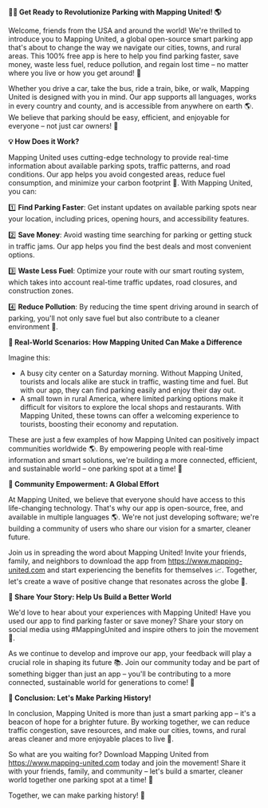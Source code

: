 **🚗💨 Get Ready to Revolutionize Parking with Mapping United! 🌎**

Welcome, friends from the USA and around the world! We're thrilled to introduce you to Mapping United, a global open-source smart parking app that's about to change the way we navigate our cities, towns, and rural areas. This 100% free app is here to help you find parking faster, save money, waste less fuel, reduce pollution, and regain lost time – no matter where you live or how you get around! 🌟

Whether you drive a car, take the bus, ride a train, bike, or walk, Mapping United is designed with you in mind. Our app supports all languages, works in every country and county, and is accessible from anywhere on earth 🌎. We believe that parking should be easy, efficient, and enjoyable for everyone – not just car owners! 💚

**💡 How Does it Work?**

Mapping United uses cutting-edge technology to provide real-time information about available parking spots, traffic patterns, and road conditions. Our app helps you avoid congested areas, reduce fuel consumption, and minimize your carbon footprint 🌱. With Mapping United, you can:

1️⃣ **Find Parking Faster**: Get instant updates on available parking spots near your location, including prices, opening hours, and accessibility features.

2️⃣ **Save Money**: Avoid wasting time searching for parking or getting stuck in traffic jams. Our app helps you find the best deals and most convenient options.

3️⃣ **Waste Less Fuel**: Optimize your route with our smart routing system, which takes into account real-time traffic updates, road closures, and construction zones.

4️⃣ **Reduce Pollution**: By reducing the time spent driving around in search of parking, you'll not only save fuel but also contribute to a cleaner environment 🌿.

**🎉 Real-World Scenarios: How Mapping United Can Make a Difference**

Imagine this:

* A busy city center on a Saturday morning. Without Mapping United, tourists and locals alike are stuck in traffic, wasting time and fuel. But with our app, they can find parking easily and enjoy their day out.
* A small town in rural America, where limited parking options make it difficult for visitors to explore the local shops and restaurants. With Mapping United, these towns can offer a welcoming experience to tourists, boosting their economy and reputation.

These are just a few examples of how Mapping United can positively impact communities worldwide 🌎. By empowering people with real-time information and smart solutions, we're building a more connected, efficient, and sustainable world – one parking spot at a time! 💚

**🤝 Community Empowerment: A Global Effort**

At Mapping United, we believe that everyone should have access to this life-changing technology. That's why our app is open-source, free, and available in multiple languages 🌎. We're not just developing software; we're building a community of users who share our vision for a smarter, cleaner future.

Join us in spreading the word about Mapping United! Invite your friends, family, and neighbors to download the app from https://www.mapping-united.com and start experiencing the benefits for themselves 📈. Together, let's create a wave of positive change that resonates across the globe 🌊.

**🚀 Share Your Story: Help Us Build a Better World**

We'd love to hear about your experiences with Mapping United! Have you used our app to find parking faster or save money? Share your story on social media using #MappingUnited and inspire others to join the movement 💬.

As we continue to develop and improve our app, your feedback will play a crucial role in shaping its future 📚. Join our community today and be part of something bigger than just an app – you'll be contributing to a more connected, sustainable world for generations to come! 🌟

**🎉 Conclusion: Let's Make Parking History!**

In conclusion, Mapping United is more than just a smart parking app – it's a beacon of hope for a brighter future. By working together, we can reduce traffic congestion, save resources, and make our cities, towns, and rural areas cleaner and more enjoyable places to live 🌿.

So what are you waiting for? Download Mapping United from https://www.mapping-united.com today and join the movement! Share it with your friends, family, and community – let's build a smarter, cleaner world together one parking spot at a time! 💚

Together, we can make parking history! 🎉